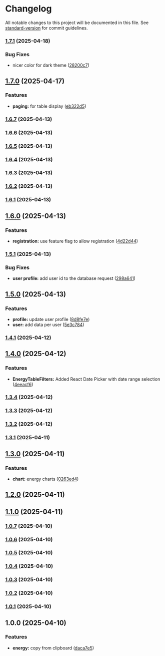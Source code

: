 # Changelog

All notable changes to this project will be documented in this file. See [standard-version](https://github.com/conventional-changelog/standard-version) for commit guidelines.

### [1.7.1](https://github.com/dachrisch/energy.consumption/compare/v1.7.0...v1.7.1) (2025-04-18)


### Bug Fixes

* nicer color for dark theme ([28200c7](https://github.com/dachrisch/energy.consumption/commit/28200c758e30779f2f6ee8a453a55384bd506dbb))

## [1.7.0](https://github.com/dachrisch/energy.consumption/compare/v1.6.7...v1.7.0) (2025-04-17)


### Features

* **paging:** for table display ([eb322d5](https://github.com/dachrisch/energy.consumption/commit/eb322d5289b77b2c7edf981dddeaeca83486d2f3))

### [1.6.7](https://github.com/dachrisch/energy.consumption/compare/v1.6.6...v1.6.7) (2025-04-13)

### [1.6.6](https://github.com/dachrisch/energy.consumption/compare/v1.6.5...v1.6.6) (2025-04-13)

### [1.6.5](https://github.com/dachrisch/energy.consumption/compare/v1.6.4...v1.6.5) (2025-04-13)

### [1.6.4](https://github.com/dachrisch/energy.consumption/compare/v1.6.3...v1.6.4) (2025-04-13)

### [1.6.3](https://github.com/dachrisch/energy.consumption/compare/v1.6.2...v1.6.3) (2025-04-13)

### [1.6.2](https://github.com/dachrisch/energy.consumption/compare/v1.6.1...v1.6.2) (2025-04-13)

### [1.6.1](https://github.com/dachrisch/energy.consumption/compare/v1.6.0...v1.6.1) (2025-04-13)

## [1.6.0](https://github.com/dachrisch/energy.consumption/compare/v1.5.1...v1.6.0) (2025-04-13)


### Features

* **registration:** use feature flag to allow registration ([4d22d44](https://github.com/dachrisch/energy.consumption/commit/4d22d44a025d40057f953732170e073f3e54d21f))

### [1.5.1](https://github.com/dachrisch/energy.consumption/compare/v1.5.0...v1.5.1) (2025-04-13)


### Bug Fixes

* **user profile:** add user id to the database request ([298a641](https://github.com/dachrisch/energy.consumption/commit/298a641f2a18f3888d4190eb20dff453d2f667b2))

## [1.5.0](https://github.com/dachrisch/energy.consumption/compare/v1.4.1...v1.5.0) (2025-04-13)


### Features

* **profile:** update user profile ([8d8fe7e](https://github.com/dachrisch/energy.consumption/commit/8d8fe7e67175e702ff939098c93211954e3f6e75))
* **user:** add data per user ([5e3c784](https://github.com/dachrisch/energy.consumption/commit/5e3c7844ff83e923d827e2b4982a2e9084437a57))

### [1.4.1](https://github.com/dachrisch/energy.consumption/compare/v1.4.0...v1.4.1) (2025-04-12)

## [1.4.0](https://github.com/dachrisch/energy.consumption/compare/v1.3.4...v1.4.0) (2025-04-12)


### Features

* **EnergyTableFilters:** Added React Date Picker with date range selection ([4eeacf6](https://github.com/dachrisch/energy.consumption/commit/4eeacf6a4faf783bb2c39259b1698d6b9a2e507d))

### [1.3.4](https://github.com/dachrisch/energy.consumption/compare/v1.3.3...v1.3.4) (2025-04-12)

### [1.3.3](https://github.com/dachrisch/energy.consumption/compare/v1.3.2...v1.3.3) (2025-04-12)

### [1.3.2](https://github.com/dachrisch/energy.consumption/compare/v1.3.1...v1.3.2) (2025-04-12)

### [1.3.1](https://github.com/dachrisch/energy.consumption/compare/v1.3.0...v1.3.1) (2025-04-11)

## [1.3.0](https://github.com/dachrisch/energy.consumption/compare/v1.2.0...v1.3.0) (2025-04-11)


### Features

* **chart:** energy charts ([0263ed4](https://github.com/dachrisch/energy.consumption/commit/0263ed419da75a29688aaa83d0f3a9aaeda24888))

## [1.2.0](https://github.com/dachrisch/energy.consumption/compare/v1.1.0...v1.2.0) (2025-04-11)

## [1.1.0](https://github.com/dachrisch/energy.consumption/compare/v1.0.7...v1.1.0) (2025-04-11)

### [1.0.7](https://github.com/dachrisch/energy.consumption/compare/v1.0.6...v1.0.7) (2025-04-10)

### [1.0.6](https://github.com/dachrisch/energy.consumption/compare/v1.0.5...v1.0.6) (2025-04-10)

### [1.0.5](https://github.com/dachrisch/energy.consumption/compare/v1.0.4...v1.0.5) (2025-04-10)

### [1.0.4](https://github.com/dachrisch/energy.consumption/compare/v1.0.3...v1.0.4) (2025-04-10)

### [1.0.3](https://github.com/dachrisch/energy.consumption/compare/v1.0.2...v1.0.3) (2025-04-10)

### [1.0.2](https://github.com/dachrisch/energy.consumption/compare/v1.0.1...v1.0.2) (2025-04-10)

### [1.0.1](https://github.com/dachrisch/energy.consumption/compare/v1.0.0...v1.0.1) (2025-04-10)

## 1.0.0 (2025-04-10)


### Features

* **energy:** copy from clipboard ([daca7e5](https://github.com/dachrisch/energy.consumption/commit/daca7e5847fbd2d9bed6407841d08a08ad8ff166))
